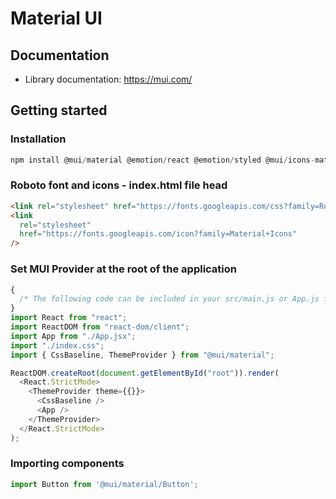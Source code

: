 # Material UI

## Documentation

- Library documentation: https://mui.com/

## Getting started

### Installation

```js
npm install @mui/material @emotion/react @emotion/styled @mui/icons-material
```

### Roboto font and icons - index.html file head
```html
<link rel="stylesheet" href="https://fonts.googleapis.com/css?family=Roboto:300,400,500,700&display=swap" />
<link
  rel="stylesheet"
  href="https://fonts.googleapis.com/icon?family=Material+Icons"
/>
```


### Set MUI Provider at the root of the application
```js
{
  /* The following code can be included in your src/main.js or App.js file */
}
import React from "react";
import ReactDOM from "react-dom/client";
import App from "./App.jsx";
import "./index.css";
import { CssBaseline, ThemeProvider } from "@mui/material";

ReactDOM.createRoot(document.getElementById("root")).render(
  <React.StrictMode>
    <ThemeProvider theme={{}}>
      <CssBaseline />
      <App />
    </ThemeProvider>
  </React.StrictMode>
);

```

### Importing components
```js
import Button from '@mui/material/Button';
```